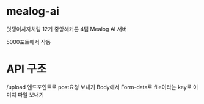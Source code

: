 # mealog-ai
멋쟁이사자처럼 12기 중앙해커톤 4팀 Mealog AI 서버

5000포트에서 작동

# API 구조
/upload 엔드포인트로 post요청 보내기
Body에서 Form-data로 file이라는 key로 이미지 파일 보내기
